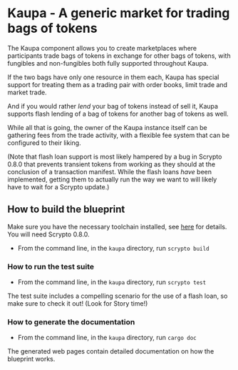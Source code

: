# Kaupa - A generic market for trading bags of tokens

The Kaupa component allows you to create marketplaces where
participants trade bags of tokens in exchange for other bags of
tokens, with fungibles and non-fungibles both fully supported
throughout Kaupa.

If the two bags have only one resource in them each, Kaupa has special
support for treating them as a trading pair with order books, limit
trade and market trade.

And if you would rather *lend* your bag of tokens instead of sell it,
Kaupa supports flash lending of a bag of tokens for another bag of
tokens as well.

While all that is going, the owner of the Kaupa instance itself can be
gathering fees from the trade activity, with a flexible fee system
that can be configured to their liking.

(Note that flash loan support is most likely hampered by a bug in
Scrypto 0.8.0 that prevents transient tokens from working as they
should at the conclusion of a transaction manifest. While the flash
loans *have* been implemented, getting them to actually run the way we
want to will likely have to wait for a Scrypto update.)

## How to build the blueprint
Make sure you have the necessary toolchain installed, see
[here](https://docs-babylon.radixdlt.com/main/getting-started-developers/getting-started-developers.html)
for details. You will need Scrypto 0.8.0.
- From the command line, in the `kaupa` directory, run `scrypto build`

### How to run the test suite
- From the command line, in the `kaupa` directory, run `scrypto test`

The test suite includes a compelling scenario for the use of a flash
loan, so make sure to check it out! (Look for Story time!)

### How to generate the documentation
- From the command line, in the `kaupa` directory, run `cargo doc`

The generated web pages contain detailed documentation on how the
blueprint works.
